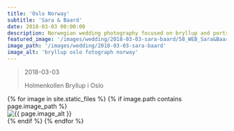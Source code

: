 ```yaml
---
title: 'Oslo Norway'
subtitle: 'Sara & Baard'
date: 2018-03-03 00:00:00
description: Norwegian wedding photography focused on bryllup and portrait photography. 
featured_image: '/images/wedding/2018-03-03-sara-baard/58_WEB_Sara&BaardErik_180303.jpg'
image_path: '/images/wedding/2018-03-03-sara-baard'
image_alt: 'bryllup oslo fotograph norway'
---
```


> 2018-03-03
> 
> Holmenkollen Bryllup i Oslo

<!-- DO NOT EDIT BELOW -->
<div class="image-wrap" >
{% for image in site.static_files %}
    {% if image.path contains page.image_path %}
        <div class="image-wrap" >
        <img src="{{ site.baseurl }}{{ image.path }}" alt="{{ page.image_alt }}" />
        </div>
    {% endif %}
{% endfor %}
